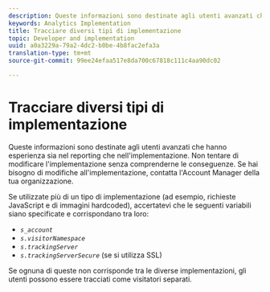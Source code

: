 ```yaml
---
description: Queste informazioni sono destinate agli utenti avanzati che hanno esperienza sia nel reporting che nell'implementazione. Non tentare di modificare l'implementazione senza comprenderne le conseguenze. Se hai bisogno di modifiche all'implementazione, contatta l'Account Manager della tua organizzazione.
keywords: Analytics Implementation
title: Tracciare diversi tipi di implementazione
topic: Developer and implementation
uuid: a0a3229a-79a2-4dc2-b0be-4b8fac2efa3a
translation-type: tm+mt
source-git-commit: 99ee24efaa517e8da700c67818c111c4aa90dc02

---
```



# Tracciare diversi tipi di implementazione

Queste informazioni sono destinate agli utenti avanzati che hanno esperienza sia nel reporting che nell'implementazione. Non tentare di modificare l'implementazione senza comprenderne le conseguenze. Se hai bisogno di modifiche all'implementazione, contatta l'Account Manager della tua organizzazione.

Se utilizzate più di un tipo di implementazione (ad esempio, richieste JavaScript e di immagini hardcoded), accertatevi che le seguenti variabili siano specificate e corrispondano tra loro:

* *`s_account`*
* *`s.visitorNamespace`*
* *`s.trackingServer`*
* *`s.trackingServerSecure`* (se si utilizza SSL)

Se ognuna di queste non corrisponde tra le diverse implementazioni, gli utenti possono essere tracciati come visitatori separati.
